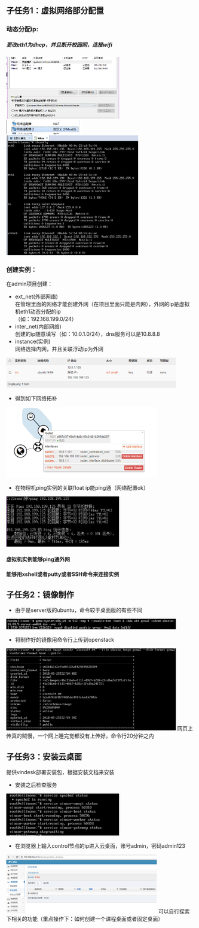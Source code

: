 ## 子任务1：虚拟网络部分配置  
### 动态分配ip:   
##### 更改eth1为dhcp，并且断开校园网，连接wifi  
<img src="https://github.com/CourseCloudDesktop/cloudDesktop/blob/kek-develop/task4/pic/2.png" width="60%">  
<img src="https://github.com/CourseCloudDesktop/cloudDesktop/blob/kek-develop/task4/pic/3.png" width="40%">  
<img src="https://github.com/CourseCloudDesktop/cloudDesktop/blob/kek-develop/task4/pic/1.png" width="70%">  
  
### 创建实例：  
在admin项目创建：  
* ext_net(外部网络)   
在管理里面的网络才能创建外网（在项目里面只能是内网），外网的ip是虚拟机eth1动态分配的ip  
（如：192.168.199.0/24）  
* inter_net(内部网络)  
创建的ip随意填写（如：10.0.1.0/24），dns服务可以是10.8.8.8  
* instance(实例)  
网络选择内网，并且关联浮动ip为外网   
<img src="https://github.com/CourseCloudDesktop/cloudDesktop/blob/kek-develop/task4/pic/16.png" width="90%">  

* 得到如下网络拓补  
<img src="https://github.com/CourseCloudDesktop/cloudDesktop/blob/kek-develop/task4/pic/17.png" width="80%">
  
* 在物理机ping实例的关联float ip能ping通（网络配置ok）  
<img src="https://github.com/CourseCloudDesktop/cloudDesktop/blob/kek-develop/task4/pic/18.png" width="60%">
  
#### 虚拟机实例能够ping通外网  
#### 能够用xshell或者putty或者SSH命令来连接实例
   
## 子任务2：镜像制作  
* 由于是server版的ubuntu，命令较于桌面版的有些不同  
<img src="https://github.com/CourseCloudDesktop/cloudDesktop/blob/kek-develop/task4/pic/4.png" width="90%">  
  
* 将制作好的镜像用命令行上传到openstack
<img src="https://github.com/CourseCloudDesktop/cloudDesktop/blob/kek-develop/task4/pic/15.png" width="90%">  
网页上传真的贼慢，一个网上睡完觉都没有上传好，命令行20分钟之内  


## 子任务3：安装云桌面  
提供vindesk部署安装包，根据安装文档来安装  
* 安装之后检查服务  
<img src="https://github.com/CourseCloudDesktop/cloudDesktop/blob/kek-develop/task4/pic/12.png" width="60%">  
  
* 在浏览器上输入control节点的ip进入云桌面，账号admin，密码admin123
<img src="https://github.com/CourseCloudDesktop/cloudDesktop/blob/kek-develop/task4/pic/13.png" width="80%">  
可以自行探索下相关的功能（重点操作下：如何创建一个课程桌面或者固定桌面）
